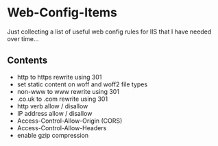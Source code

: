 # Web-Config-Items
Just collecting a list of useful web config rules for IIS that I have needed over time...


## Contents

* http to https rewrite using 301
* set static content on woff and woff2 file types
* non-www to www rewrite using 301
* .co.uk to .com rewrite using 301
* http verb allow / disallow
* IP address allow / disallow
* Access-Control-Allow-Origin (CORS)
* Access-Control-Allow-Headers
* enable gzip compression